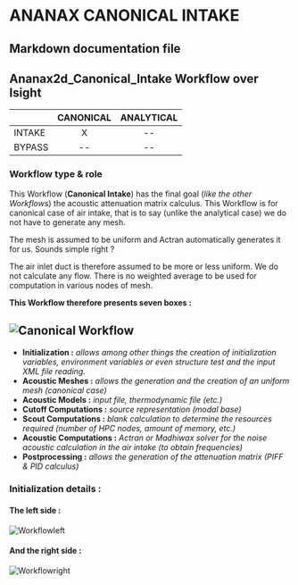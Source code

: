 # ANANAX CANONICAL INTAKE
## Markdown documentation file
## Ananax2d_Canonical_Intake Workflow over Isight

| | CANONICAL | ANALYTICAL |
|-----------|:-----------:|:-----------:|
|INTAKE | X | -- |
|BYPASS | -- | -- |

### Workflow type & role

This Workflow (__Canonical Intake__) has the final goal (*like the other Workflows*) the acoustic attenuation matrix calculus.
This Workflow is for canonical case of air intake, that is to say (unlike the analytical case) we do not have to generate any mesh. 

The mesh is assumed to be uniform and Actran automatically generates it for us. Sounds simple right ?

The air inlet duct is therefore assumed to be more or less uniform. We do not calculate any flow. There is no weighted average to be used for computation in various nodes of mesh.

__This Workflow therefore presents seven boxes :__

![Canonical Workflow](https://user-images.githubusercontent.com/45098441/72733825-eddd6a00-3b98-11ea-9b77-2d24f6790d91.jpeg)
----------------------------


- __Initialization :__ *allows among other things the creation of initialization variables, environment variables or even structure test and the input XML file reading.*
- __Acoustic Meshes :__ *allows the generation and the creation of an uniform mesh (canonical case)*
- __Acoustic Models :__ *input file, thermodynamic file (etc.)*
- __Cutoff Computations :__ *source representation (modal base)*
- __Scout Computations :__ *blank calculation to determine the resources required (number of HPC nodes, amount of memory, etc.)*
- __Acoustic Computations :__ *Actran or Madhiwax solver for the noise acoustic calculation in the air intake (to obtain frequencies)*
- __Postprocessing :__ *allows the generation of the attenuation matrix (PIFF & PID calculus)*

### Initialization details :

#### The left side :

![Workflowleft](https://user-images.githubusercontent.com/45098441/72735505-3c403800-3b9c-11ea-9b80-446dedf0615e.jpeg)

#### And the right side :

![Workflowright](https://user-images.githubusercontent.com/45098441/72735511-3f3b2880-3b9c-11ea-9771-076188e4fe7a.jpeg)
